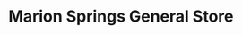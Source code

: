 ---
title: "Marion Springs General Store"
url: /brant/marion-springs-general-store/
shop: Lebensmittel
---